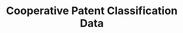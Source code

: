 ---
layout: default
bigquery: https://console.cloud.google.com/bigquery?p=patents-public-data&d=cpc&page=dataset
citation: '“Cooperative Patent Classification” by the EPO and USPTO, for public use. '
contributors: EPO, USPTO
cost: None
description: Cooperative Patent Classification Data contains the scheme and definitions
  of the Cooperative Patent Classification system for classifying patent documents.
  The CPC is the result of a partnership between the EPO and the USPTO in their joint
  effort to develop a common, internationally compatible classification system for
  technical documents, in particular patent publications, which will be used by both
  offices in the patent granting process
documentation: https://www.cooperativepatentclassification.org/cpcSchemeAndDefinitions
last_edit: 04/08/2022, 07:54:53
location: https://www.cooperativepatentclassification.org/index
maintained_by: USPTO, EPO
schema_fields:
- titleFull
- titlePart
- informative_references
- definition
- informativeReferences
- breakdown_code
- applicationReferences
- status
- dateRevised
- ipc_concordant
- notAllocatable
- childGroups
- synonyms
- residual_references
- limiting_references
- application_references
- parents
- child_groups
- date_revised
- children
- breakdownCode
- title_full
- ipcConcordant
- limitingReferences
- level
- not_allocatable
- sizeCache
- title_part
- additional_only
- residualReferences
- symbol
- glossary
shortname: cooperative_patent_classification
tags:
- patents
- science
title: Cooperative Patent Classification Data
uuid: 984374a7-16e9-4b35-9445-458daceb01bf
---